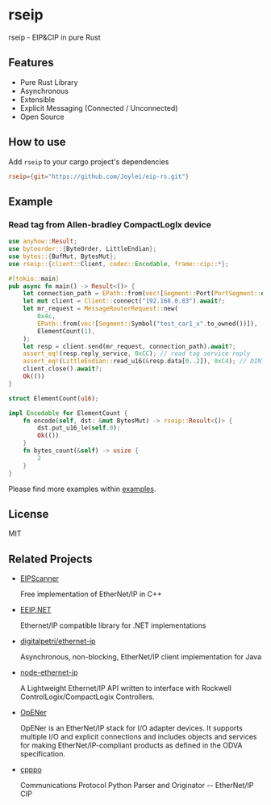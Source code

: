 # rseip

rseip - EIP&CIP in pure Rust

## Features

- Pure Rust Library
- Asynchronous
- Extensible
- Explicit Messaging (Connected / Unconnected)
- Open Source

## How to use

Add `rseip` to your cargo project's dependencies

```toml
rseip={git="https://github.com/Joylei/eip-rs.git"}
```

## Example

### Read tag from Allen-bradley CompactLogIx device

```rust
use anyhow::Result;
use byteorder::{ByteOrder, LittleEndian};
use bytes::{BufMut, BytesMut};
use rseip::{client::Client, codec::Encodable, frame::cip::*};

#[tokio::main]
pub async fn main() -> Result<()> {
    let connection_path = EPath::from(vec![Segment::Port(PortSegment::default())]);
    let mut client = Client::connect("192.168.0.83").await?;
    let mr_request = MessageRouterRequest::new(
        0x4c,
        EPath::from(vec![Segment::Symbol("test_car1_x".to_owned())]),
        ElementCount(1),
    );
    let resp = client.send(mr_request, connection_path).await?;
    assert_eq!(resp.reply_service, 0xCC); // read tag service reply
    assert_eq!(LittleEndian::read_u16(&resp.data[0..2]), 0xC4); // DINT
    client.close().await?;
    Ok(())
}

struct ElementCount(u16);

impl Encodable for ElementCount {
    fn encode(self, dst: &mut BytesMut) -> rseip::Result<()> {
        dst.put_u16_le(self.0);
        Ok(())
    }
    fn bytes_count(&self) -> usize {
        2
    }
}

```

Please find more examples within [examples](https://github.com/Joylei/eip-rs/tree/main/examples).

## License

MIT


## Related Projects

- [EIPScanner](https://github.com/nimbuscontrols/EIPScanner)

   Free implementation of EtherNet/IP in C++

- [EEIP.NET](https://github.com/rossmann-engineering/EEIP.NET)

  Ethernet/IP compatible library for .NET implementations

- [ digitalpetri/ethernet-ip](https://github.com/digitalpetri/ethernet-ip)
  
  Asynchronous, non-blocking, EtherNet/IP client implementation for Java

- [node-ethernet-ip](https://github.com/cmseaton42/node-ethernet-ip)

  A Lightweight Ethernet/IP API written to interface with Rockwell ControlLogix/CompactLogix Controllers. 

- [OpENer](https://github.com/EIPStackGroup/OpENer)
   
  OpENer is an EtherNet/IP stack for I/O adapter devices. It supports multiple I/O and explicit connections and includes objects and services for making EtherNet/IP-compliant products as defined in the ODVA specification. 

- [cpppo](https://github.com/pjkundert/cpppo/)
  
  Communications Protocol Python Parser and Originator -- EtherNet/IP CIP
